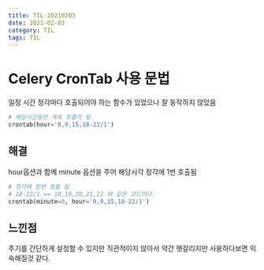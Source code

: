 ```yaml
---
title: TIL-20210203
date: 2021-02-03
category: TIL
tags: TIL
---
```


# Celery CronTab 사용 문법

일정 시간 정각마다 호출되어야 하는 함수가 있었으나 잘 동작하지 않았음

```python
# 해당시간동안 계속 호출이 됨
crontab(hour='0,9,15,18-22/1')
```

## 해결

hour옵션과 함께 minute 옵션을 주어 해당시각 정각에 1번 호출됨

```python
# 정각에 한번 호출 됨
# 18-22/1 == 18,19,20,21,22 와 같은 코드이다.
crontab(minute=0, hour='0,9,15,18-22/1')
```

## 느낀점

주기를 간단하게 설정할 수 있지만 직관적이지 않아서 약간 헷갈리지만 사용하다보면 익숙해질것 같다.
